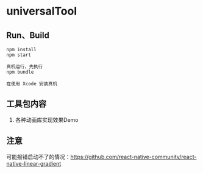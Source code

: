 # universalTool

## Run、Build

```npm
npm install
npm start

真机运行，先执行
npm bundle

在使用 Xcode 安装真机

```
 

## 工具包内容

1. 各种动画库实现效果Demo

## 注意

可能报错启动不了的情况：https://github.com/react-native-community/react-native-linear-gradient
